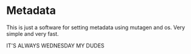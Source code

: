 # Metadata
This is just a software for setting metadata using mutagen and os.
Very simple and very fast.

IT'S ALWAYS WEDNESDAY MY DUDES
